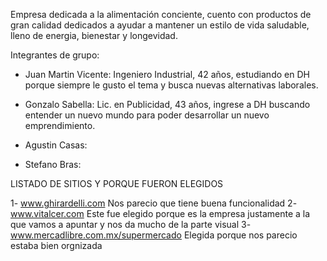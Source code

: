 Empresa dedicada a la alimentación conciente, cuento con productos de gran calidad dedicados a ayudar a mantener un estilo de vida saludable, lleno de energia, bienestar y longevidad.

Integrantes de grupo:

- Juan Martin Vicente: Ingeniero Industrial, 42 años, estudiando en DH porque siempre le gusto el tema y busca nuevas alternativas laborales.

- Gonzalo Sabella: Lic. en Publicidad, 43 años, ingrese a DH buscando entender un nuevo mundo para poder desarrollar un nuevo emprendimiento.

- Agustin Casas:
- Stefano  Bras:


LISTADO DE SITIOS Y PORQUE FUERON ELEGIDOS

1- www.ghirardelli.com Nos parecio que tiene buena funcionalidad
2- www.vitalcer.com Este fue elegido porque es la empresa justamente a la que vamos a apuntar y nos da mucho de la parte visual
3- www.mercadlibre.com.mx/supermercado Elegida porque nos parecio estaba bien orgnizada